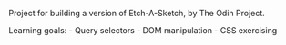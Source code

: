 Project for building a version of Etch-A-Sketch, by The Odin Project.

Learning goals:
    - Query selectors
    - DOM manipulation
    - CSS exercising 
    